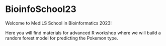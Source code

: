 # BioinfoSchool23
Welcome to MedILS School in Bioinformatics 2023!

Here you will find materials for advanced R workshop where we will build a random forest model for predicting the Pokemon type.
